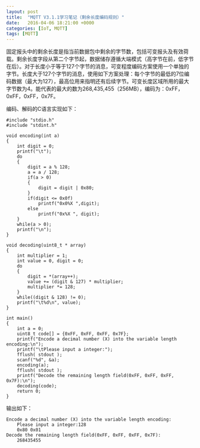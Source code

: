 ```yaml
---
layout: post
title:  "MQTT V3.1.1学习笔记（剩余长度编码规则）"
date:   2016-04-06 18:21:00 +0000
categories: [IoT, MQTT]
tags: [MQTT]
---
```


固定报头中的剩余长度是指当前数据包中剩余的字节数，包括可变报头及有效荷载。剩余长度字段从第二个字节起，数据储存遵循大端模式（高字节在前，低字节在后）。对于长度小于等于127个字节的消息，可变程度编码方案使用一个单独的字节。长度大于127个字节的消息，使用如下方案处理：每个字节的最低的7位编码数据（最大为127），最高位用来指明还有后续字节。可变长度区域所用的最大字节数为4。能代表的最大的数为268,435,455（256MB），编码为：0xFF，0xFF，0xFF，0x7F。

编码、解码的C语言实现如下：

```
#include "stdio.h"
#include "stdint.h"

void encoding(int a)
{
	int digit = 0;
	printf("\t");
	do
	{
		digit = a % 128;
		a = a / 128;
		if(a > 0)
		{
			digit = digit | 0x80;
		}
		if(digit <= 0x0f)
			printf("0x0%X ",digit);
		else
			printf("0x%X ", digit);
	}
	while(a > 0);
	printf("\n");
}

void decoding(uint8_t * array)
{
	int multiplier = 1;
	int value = 0, digit = 0;
	do
	{
		digit = *(array++);
		value += (digit & 127) * multiplier;
		multiplier *= 128;
	}
	while((digit & 128) != 0);
	printf("\t%d\n", value);
}

int main()
{
	int a = 0;
	uint8_t code[] = {0xFF, 0xFF, 0xFF, 0x7F};
	printf("Encode a decimal number (X) into the variable length encoding:\n");
	printf("\tPlease input a integer:");
	fflush( stdout );
	scanf("%d", &a);
	encoding(a);
	fflush( stdout );
	printf("Decode the remaining length field(0xFF, 0xFF, 0xFF, 0x7F):\n");
	decoding(code);
	return 0;
}
```

输出如下：

```
Encode a decimal number (X) into the variable length encoding:
	Please input a integer:128
	0x80 0x01 
Decode the remaining length field(0xFF, 0xFF, 0xFF, 0x7F):
	268435455
```
